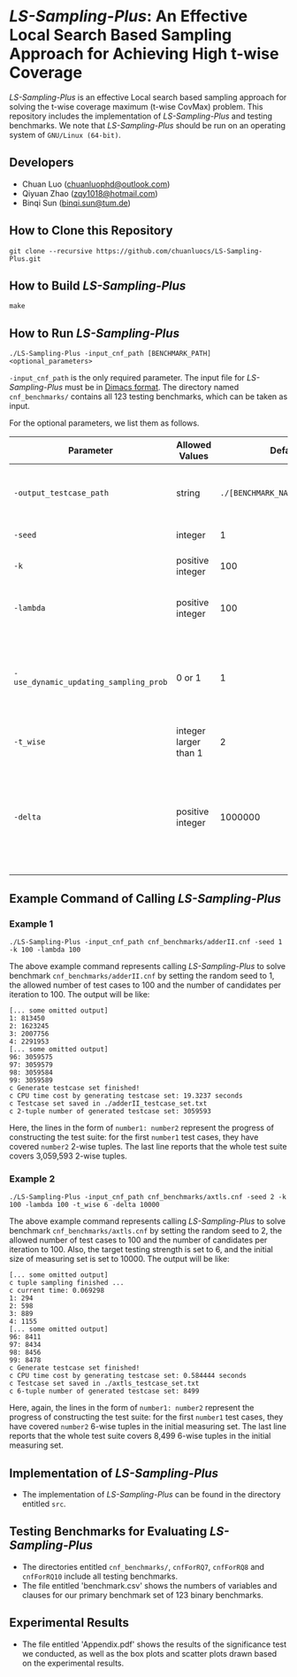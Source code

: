 # *LS-Sampling-Plus*: An Effective Local Search Based Sampling Approach for Achieving High t-wise Coverage

*LS-Sampling-Plus* is an effective Local search based sampling approach for solving the t-wise coverage maximum (t-wise CovMax) problem. This repository includes the implementation of *LS-Sampling-Plus* and testing benchmarks. We note that *LS-Sampling-Plus* should be run on an operating system of `GNU/Linux (64-bit)`.

## Developers
- Chuan Luo (<chuanluophd@outlook.com>)
- Qiyuan Zhao (<zqy1018@hotmail.com>)
- Binqi Sun (<binqi.sun@tum.de>)

## How to Clone this Repository

```
git clone --recursive https://github.com/chuanluocs/LS-Sampling-Plus.git
```

## How to Build *LS-Sampling-Plus*

```
make
```

## How to Run *LS-Sampling-Plus*

```
./LS-Sampling-Plus -input_cnf_path [BENCHMARK_PATH] <optional_parameters>
```

`-input_cnf_path` is the only required parameter. The input file for *LS-Sampling-Plus* must be in [Dimacs format](http://www.satcompetition.org/2011/format-benchmarks2011.html). The directory named `cnf_benchmarks/` contains all 123 testing benchmarks, which can be taken as input. 

For the optional parameters, we list them as follows. 

| Parameter | Allowed Values | Default Value | Description | 
| - | - | - | - |
| `-output_testcase_path` | string | `./[BENCHMARK_NAME]_testcase_set.txt` | path to which the generated test suite is saved |
| `-seed` | integer | 1 | random seed | 
| `-k` | positive integer | 100 | the size of the test suite | 
| `-lambda` | positive integer | 100 | the number of candidates per iteration | 
| `-use_dynamic_updating_sampling_prob` | 0 or 1 | 1 | 1 if the dynamic mechanism for updating sampling probabilities is enabled, 0 otherwise |\
| `-t_wise` | integer larger than 1 | 2 | testing strength |
| `-delta` | positive integer | 1000000 | the initial cardinality of measuring set (will be ignored when using the exact scoring function) |

## Example Command of Calling *LS-Sampling-Plus*

### Example 1

```
./LS-Sampling-Plus -input_cnf_path cnf_benchmarks/adderII.cnf -seed 1 -k 100 -lambda 100
```

The above example command represents calling *LS-Sampling-Plus* to solve benchmark `cnf_benchmarks/adderII.cnf` by setting the random seed to 1, the allowed number of test cases to 100 and the number of candidates per iteration to 100. The output will be like: 

```
[... some omitted output]
1: 813450
2: 1623245
3: 2007756
4: 2291953
[... some omitted output]
96: 3059575
97: 3059579
98: 3059584
99: 3059589
c Generate testcase set finished!
c CPU time cost by generating testcase set: 19.3237 seconds
c Testcase set saved in ./adderII_testcase_set.txt
c 2-tuple number of generated testcase set: 3059593
```

Here, the lines in the form of `number1: number2` represent the progress of constructing the test suite: for the first `number1` test cases, they have covered `number2` 2-wise tuples. The last line reports that the whole test suite covers 3,059,593 2-wise tuples. 

### Example 2

```
./LS-Sampling-Plus -input_cnf_path cnf_benchmarks/axtls.cnf -seed 2 -k 100 -lambda 100 -t_wise 6 -delta 10000
```

The above example command represents calling *LS-Sampling-Plus* to solve benchmark `cnf_benchmarks/axtls.cnf` by setting the random seed to 2, the allowed number of test cases to 100 and the number of candidates per iteration to 100. Also, the target testing strength is set to 6, and the initial size of measuring set is set to 10000. The output will be like: 

```
[... some omitted output]
c tuple sampling finished ...
c current time: 0.069298
1: 294
2: 598
3: 889
4: 1155
[... some omitted output]
96: 8411
97: 8434
98: 8456
99: 8478
c Generate testcase set finished!
c CPU time cost by generating testcase set: 0.584444 seconds
c Testcase set saved in ./axtls_testcase_set.txt
c 6-tuple number of generated testcase set: 8499
```

Here, again, the lines in the form of `number1: number2` represent the progress of constructing the test suite: for the first `number1` test cases, they have covered `number2` 6-wise tuples in the initial measuring set. The last line reports that the whole test suite covers 8,499 6-wise tuples in the initial measuring set. 

## Implementation of *LS-Sampling-Plus*

- The implementation of *LS-Sampling-Plus* can be found in the directory entitled `src`.


## Testing Benchmarks for Evaluating *LS-Sampling-Plus*

- The directories entitled `cnf_benchmarks/`, `cnfForRQ7`, `cnfForRQ8` and `cnfForRQ10` include all testing benchmarks.
- The file entitled 'benchmark.csv' shows the numbers of variables and clauses for our primary benchmark set of 123 binary benchmarks.


## Experimental Results

- The file entitled 'Appendix.pdf' shows the results of the significance test we conducted, as well as the box plots and scatter plots drawn based on the experimental results.


